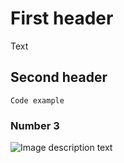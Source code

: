 # First header
Text
## Second header
```
Code example
```
### Number 3
![Image description text](https://octodex.github.com/images/yaktocat.png)
